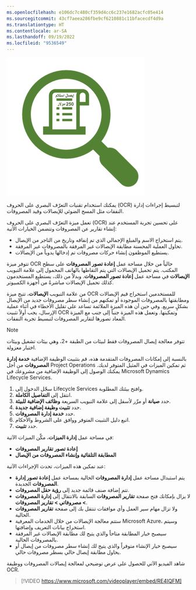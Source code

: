 ```yaml
---
ms.openlocfilehash: e106dc7c480cf359d4cc6c237e1682acfc05e414
ms.sourcegitcommit: 43cf7aeea286fbe9cf6210881c11bfacecdf4d9a
ms.translationtype: HT
ms.contentlocale: ar-SA
ms.lasthandoff: 09/19/2022
ms.locfileid: "9536549"
---
```

![ رسم لإيصال يظهر عبر عدسة مكبرة.](../media/receipt-c.png)

يمكنك استخدام تقنيات التعرّف البصري على الحروف (OCR) لتبسيط إجراءات إدارة النفقات مثل المسح الضوئي للإيصالات وقيد المصروفات. 

تعمل ميزة التعرّف البصري على الحروف (OCR) على تحسين تجربة المستخدم عند إنشاء تقارير عن المصروفات وتتضمن الخيارات الآتية:

- يتم استخراج الاسم والمبلغ الإجمالي الذي تم إنفاقه وتاريخ من التاجر من الإيصال.
- تحاول العملية المحسنة مطابقة الإيصالات غير المرفقة بالمصروفات غير المرفقة.
- يستطيع الموظفون إنشاء حركات مصروفات تم إدخالها يدوياً من الإيصالات.

تتوفر ميزة OCR حالياً من خلال مساحة عمل **إعادة تصور المصروفات** على سطح المكتب. يتم تحميل الإيصالات التي يتم التقاطها بالهاتف المحمول إلى علامة التبويب **الإيصالات** في مساحة عمل **إعادة تصور المصروفات**. وبدلاً من ذلك، يستطيع المستخدمون كذلك تحميل الإيصالات مباشرةً من أجهزة الكمبيوتر.  

من علامة التبويب **الإيصالات**، تتيح ميزة OCR للمستخدمين استخراج قيم الإيصالات ومطابقتها بالمصروفات الموجودة أو تمكنهم من إنشاء سطر مصروفات جديد من الإيصال بشكلٍ سريع. وفي حين أن هذه الميزة الملائمة تساعد على تقليل الأخطاء في أثناء عملية الإرسال، يجب أولاً تثبيت OCR وتمكينها. وتعمل هذه الميزة جنباً إلى جنب مع الميزة المعاد تصورها لتقارير المصروفات لتبسيط تجربة النفقات. 

> [!NOTE]
> تتوفر معالجة إيصال المصروفات فقط لبيئات من الطبقة +2، وهي بيئات تشغيل وبيئات اختبار معزولة.

بالنسبة إلى إمكانات المصروفات المتقدمة هذه، قم بتثبيت الوظيفة الإضافية **خدمة إدارة المصروفات** من أجل Project Operations ثم تمكين الميزات في المثيل المتوفر لديك. يمكنك الوصول إلى الوظيفة الإضافية من مشروعك في Microsoft Dynamics ‏Lifecycle Services. 

1.  سجّل الدخول إلى Lifecycle Services وافتح بيئتك المطلوبة.
2.  انتقل إلى **التفاصيل الكاملة**.
3.  حدد **صيانة** أو مرِّر لأسفل إلى علامة التبويب السريعة **وظائف الإضافية للبيئة**.
4.  حدد **تثبيت وظيفة إضافية جديدة**.
5.  حدد **خدمة إدارة المصروفات**.
6.  اتبع دليل التثبيت المتوفر ووافق على الشروط والأحكام.
7.  حدد **تثبيت**.

في مساحة عمل **إدارة الميزات**، مكِّن الميزات الآتية:

- **إعادة تصور تقارير المصروفات**
- **المطابقة التلقائية وإنشاء المصروفات من الإيصال**

عند تمكين هذه الميزات، تحدث الإجراءات الآتية:

- يتم استبدال مساحة عمل **إدارة المصروفات** الحالية بمساحة عمل **إعادة تصور إدارة المصروفات** الجديدة.
- تتم إضافة صنف قائمة جديد إلى **رؤية حقل المصروفات**.
- لا يزال بإمكانك فتح صفحة **تقارير المصروفات** السابقة بالانتقال إلى **إدارة المصروفات > مصروفاتي > تقارير المصروفات**.
- ولا تزال مهام سير العمل وأي موافقات تنتقل بك إلى صفحة **تقارير المصروفات** الحالية.
- ستتم معالجة الإيصالات من خلال الخدمات المعرفية Microsoft Azure، وسيتم استخراج بيانات التعريف وإضافتها.
- سيصبح خيار المطابقة متاحاً والذي يتيح لك مطابقة الإيصالات غير المرفقة بالمصروفات الحالية.
- سيصبح خيار الإنشاء متوفراً والذي يتيح لك إنشاء سطر مصروفات من إيصال أو يحاول مطابقة إيصال حالي بسطر مصروفات حالي.

شاهد الفيديو الآتي للحصول على عرض توضيحي لمعالجة إيصالات المصروفات ووظيفة OCR.
 > [!VIDEO https://www.microsoft.com/videoplayer/embed/RE4IQFM]

